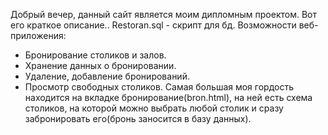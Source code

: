 Добрый вечер, данный сайт является моим дипломным проектом. Вот его краткое описание..
Restoran.sql - скрипт для бд.
Возможности веб-приложения:
-	Бронирование столиков и залов.
- Хранение данных о бронировании.
-	Удаление, добавление бронирований.
-	Просмотр свободных столиков.
Самая большая моя гордость находится на вкладке бронирование(bron.html), на ней есть схема столиков, на которой можно выбрать любой столик и сразу забронировать его(бронь заносится в базу данных).
